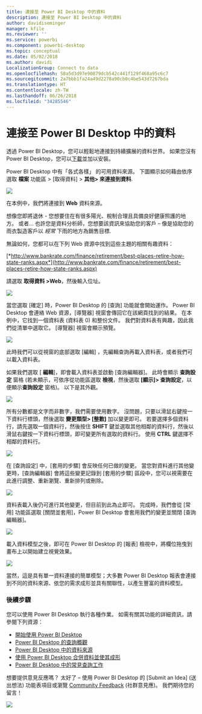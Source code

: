 ```yaml
---
title: 連接至 Power BI Desktop 中的資料
description: 連接至 Power BI Desktop 中的資料
author: davidiseminger
manager: kfile
ms.reviewer: ''
ms.service: powerbi
ms.component: powerbi-desktop
ms.topic: conceptual
ms.date: 05/02/2018
ms.author: davidi
LocalizationGroup: Connect to data
ms.openlocfilehash: 50a5d3d97e90879dcb542c441f129f468a95c6c7
ms.sourcegitcommit: 2a7bbb1fa24a49d2278a90cb0c4be543d7267bda
ms.translationtype: HT
ms.contentlocale: zh-TW
ms.lasthandoff: 06/26/2018
ms.locfileid: "34285546"
---
```

# <a name="connect-to-data-in-power-bi-desktop"></a>連接至 Power BI Desktop 中的資料
透過 Power BI Desktop，您可以輕鬆地連接到持續擴展的資料世界。 如果您沒有 Power BI Desktop，您可以[下載](http://go.microsoft.com/fwlink/?LinkID=521662)並加以安裝。

Power BI Desktop 中有「各式各樣」  的可用資料來源。 下圖顯示如何藉由依序選取 **檔案** 功能區 > [取得資料] > **其他\> 來連接到資料**.

![](media/desktop-connect-to-data/getdatavid_smallv2.gif)

在本例中，我們將連接到 **Web** 資料來源。

想像您即將退休 - 您想要住在有很多陽光、稅制合理且具備良好健康照護的地方。 或者… 也許您是資料分析師，您想要該資訊來協助您的客戶 – 像是協助您的雨衣製造客戶以 *經常* 下雨的地方為銷售目標.

無論如何，您都可以在下列 Web 資源中找到這些主題的相關有趣資料：

[*http://www.bankrate.com/finance/retirement/best-places-retire-how-state-ranks.aspx*](http://www.bankrate.com/finance/retirement/best-places-retire-how-state-ranks.aspx)

請選取 **取得資料 \>Web**，然後輸入位址。

![](media/desktop-connect-to-data/connecttodata_3.png)

當您選取 [確定] 時，Power BI Desktop 的 [查詢]  功能就會開始運作。 Power BI Desktop 會連絡 Web 資源，[導覽器]  視窗會傳回它在該網頁找到的結果。 在本例中，它找到一個資料表 (資料表 0) 和整份文件。 我們對資料表有興趣，因此我們從清單中選取它。 [導覽器]  視窗會顯示預覽。

![](media/desktop-connect-to-data/datasources_fromnavigatordialog.png)

此時我們可以從視窗的底部選取 [編輯]  ，先編輯查詢再載入資料表，或者我們可以載入資料表。

如果我們選取 [ **編輯**]，即會載入資料表並啟動 [查詢編輯器]。 此時會顯示 **查詢設定** 窗格 (若未顯示，可依序從功能區選取 **檢視**，然後選取 **[顯示]\> 查詢設定**，以便顯示**查詢設定** 窗格)。 以下是其外觀。

![](media/desktop-connect-to-data/designer_gsg_editquery.png)

所有分數都是文字而非數字，我們需要使用數字。 沒問題，只要以滑鼠右鍵按一下資料行標頭，然後選取 **變更類型\> [整數]** 加以變更即可。 若要選擇多個資料行，請先選取一個資料行，然後按住 **SHIFT** 鍵並選取其他相鄰的資料行，然後以滑鼠右鍵按一下資料行標頭，即可變更所有選取的資料行。 使用 **CTRL** 鍵選擇不相鄰的資料行。

![](media/desktop-connect-to-data/designer_gsg_changedatatype.png)

在 [查詢設定] 中，[套用的步驟]  會反映任何已做的變更。 當您對資料進行其他變更時，[查詢編輯器] 會將這些變更記錄到 [套用的步驟]  區段中，您可以視需要在此進行調整、重新瀏覽、重新排列或刪除。

![](media/desktop-connect-to-data/designer_gsg_appliedsteps_changedtype.png)

資料表載入後仍可進行其他變更，但目前到此為止即可。 完成時，我們會從 [常用] 功能區選取 [關閉並套用]，Power BI Desktop 會套用我們的變更並關閉 [查詢編輯器]。

![](media/desktop-connect-to-data/connecttodata_closenload.png)

載入資料模型之後，即可在 Power BI Desktop 的 [報表]  檢視中，將欄位拖曳到畫布上以開始建立視覺效果。

![](media/desktop-connect-to-data/connecttodata_dragontoreportview.png)

當然，這是具有單一資料連接的簡單模型；大多數 Power BI Desktop 報表會連接到不同的資料來源、依您的需求成形並具有關聯性，以產生豐富的資料模型。 

### <a name="next-steps"></a>後續步驟
您可以使用 Power BI Desktop 執行各種作業。 如需有關其功能的詳細資訊，請參閱下列資源：

* [開始使用 Power BI Desktop](desktop-getting-started.md)
* [Power BI Desktop 的查詢概觀](desktop-query-overview.md)
* [Power BI Desktop 中的資料來源](desktop-data-sources.md)
* [使用 Power BI Desktop 合併資料並使其成形](desktop-shape-and-combine-data.md)
* [Power BI Desktop 中的常見查詢工作](desktop-common-query-tasks.md)   

想要提供意見反應嗎？ 太好了 – 使用 Power BI Desktop 的 [Submit an Idea] (送出想法) 功能表項目或瀏覽 [Community Feedback](http://community.powerbi.com/t5/Community-Feedback/bd-p/community-feedback) (社群意見應)。 我們期待您的留言！

![](media/desktop-connect-to-data/sendfeedback.png)


